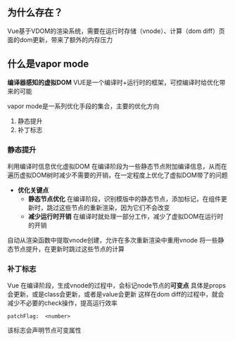 
## 为什么存在？
Vue基于VDOM的渲染系统，需要在运行时存储（vnode）、计算（dom diff）页面的dom更新，带来了额外的内存压力

## 什么是vapor mode

**编译器感知的虚拟DOM**
VUE是一个编译时+运行时的框架，可控编译时给优化带来的可能

vapor mode是一系列优化手段的集合，主要的优化方向
1. 静态提升
2. 补丁标志

### 静态提升

利用编译时信息优化虚拟DOM
在编译阶段为一些静态节点附加编译信息，从而在遍历虚拟DOM树时减少不需要的开销，在一定程度上优化了虚拟DOM带了的问题

- **优化关键点**
    - **静态节点优化** 在编译阶段，识别模版中的静态节点，添加标记，在组件更新时，跳过这些节点的重新渲染，因为它们不会改变
    - **减少运行时开销** 在编译时就处理一部分工作，减少了虚拟DOM在运行时的开销

自动从渲染函数中提取vnode创建，允许在多次重新渲染中重用vnode
将一些静态节点提升，在更新时跳过这些节点的计算


### 补丁标志
Vue 在编译阶段，生成vnode的过程中，会标记node节点的**可变点**
具体是props会更新，或是class会更新，或者是value会更新
这样在dom diff的过程中，就会减少不必要的check操作，提高运行效率

`patchFlag:  <number>`

该标志会声明节点可变属性